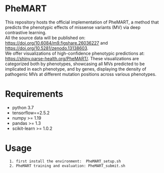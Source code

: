 # PheMART
This repository hosts the official implementation of PheMART, a method that predicts the phenotypic effects of missense variants (MV) via deep contrastive learning.        
All the source data will be published on: https://doi.org/10.6084/m9.figshare.26036227 and https://doi.org/10.5281/zenodo.13138603.   
We offer visualizations of high-confidence phenotypic predictions at: https://shiny.parse-health.org/PheMART/. These visualizations are categorized both by phenotypes, showcasing all MVs predicted to be implicated in each phenotype, and by genes, displaying the density of pathogenic MVs at different mutation positions across various phenotypes.   



# Requirements
* python 3.7
* tensorflow==2.5.2
* numpy >= 1.19
* pandas >= 1.3
* scikit-learn >= 1.0.2

# Usage
```sh
  1. first install the environment:  PheMART_setup.sh
  2. PheMART training and evaluation: PheMART_submit.sh
```
